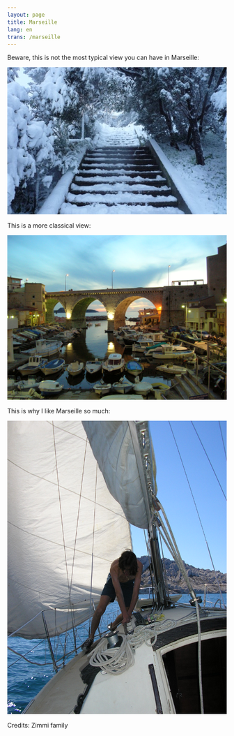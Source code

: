 ```yaml
---
layout: page
title: Marseille
lang: en
trans: /marseille
---
```


Beware, this is not the most typical view you can have in Marseille:

![Marseille under the snow](/images/marseille-neige.jpg)

This is a more classical view:

![The vallon des Auffes](/images/vallon-des-auffes.jpg)

This is why I like Marseille so much:

![Sailing](/images/voile.jpg)

Credits: Zimmi family